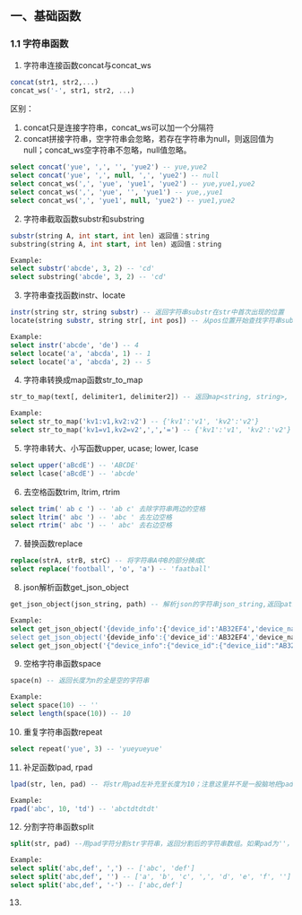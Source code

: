 ## 一、基础函数
### 1.1 字符串函数
1. 字符串连接函数concat与concat_ws
```sql
concat(str1, str2,...)
concat_ws('-', str1, str2, ...)
```
区别：
1. concat只是连接字符串，concat_ws可以加一个分隔符
2. concat拼接字符串，空字符串会忽略，若存在字符串为null，则返回值为null；concat_ws空字符串不忽略，null值忽略。
```sql
select concat('yue', ',', '', 'yue2') -- yue,yue2
select concat('yue', ',', null, ',', 'yue2') -- null
select concat_ws(',', 'yue', 'yue1', 'yue2') -- yue,yue1,yue2
select concat_ws(',', 'yue', '', 'yue1') -- yue,,yue1
select concat_ws(',', 'yue1', null, 'yue2') -- yue1,yue2
```

2. 字符串截取函数substr和substring

```sql
substr(string A, int start, int len) 返回值：string
substring(string A, int start, int len) 返回值：string

Example:
select substr('abcde', 3, 2) -- 'cd'
select substring('abcde', 3, 2) -- 'cd'
```

3. 字符串查找函数instr、locate
```sql
instr(string str, string substr) -- 返回字符串substr在str中首次出现的位置
locate(string substr, string str[, int pos]) -- 从pos位置开始查找字符串substr在str中首次出现的位置

Example:
select instr('abcde', 'de') -- 4
select locate('a', 'abcda', 1) -- 1
select locate('a', 'abcda', 2) -- 5
```

4. 字符串转换成map函数str_to_map
```sql
str_to_map(text[, delimiter1, delimiter2]) -- 返回map<string, string>, 将字符串按照给定的分隔符转换成map结构（默认分隔符delimiter1为',' , 默认分隔符delimiter2为':')

Example:
select str_to_map('kv1:v1,kv2:v2') -- {'kv1':'v1', 'kv2':'v2'}
select str_to_map('kv1=v1,kv2=v2',',','=') -- {'kv1':'v1', 'kv2':'v2'}
```

5. 字符串转大、小写函数upper, ucase; lower, lcase
```sql
select upper('aBcdE') -- 'ABCDE'
select lcase('aBcdE') -- 'abcde'
```

6. 去空格函数trim, ltrim, rtrim
```sql
select trim(' ab c ') -- 'ab c' 去除字符串两边的空格
select ltrim(' abc ') -- 'abc ' 去左边空格
select rtrim(' abc ') -- ' abc' 去右边空格
```

7. 替换函数replace
```sql
replace(strA, strB, strC) -- 将字符串A中B的部分换成C
select replace('football', 'o', 'a') -- 'faatball'
```

8. json解析函数get_json_object
```sql
get_json_object(json_string, path) -- 解析json的字符串json_string,返回path指定的内容；如果输入的json字符串无效或是path不在json字符串中，那么返回 NULL

Example:
select get_json_object('{devide_info':{'device_id':'AB32EF4','device_name':'yue'}, 'age':23}', '$.device_info') -- {'device_id':'AB32EF4','device_name':'yue'}
select get_json_object('{devide_info':{'device_id':'AB32EF4','device_name':'yue'}, 'age':23}', '$.device_info.device_id') -- 'AB32EF4'
select get_json_object('{"device_info":{"device_id":{"device_iid":"AB32EF4", "device_iname":"yue"},"brand":"ios"},"age":28}','$.device_info.device_id.device_iid') -- 'AB32EF4'
```

9. 空格字符串函数space
```sql
space(n) -- 返回长度为n的全是空的字符串

Example:
select space(10) -- ''
select length(space(10)) -- 10
```

10. 重复字符串函数repeat
```sql
select repeat('yue', 3) -- 'yueyueyue'
```

11. 补足函数lpad, rpad
```sql
lpad(str, len, pad) -- 将str用pad左补充至长度为10；注意这里并不是一股脑地把pad全都补充进去，而是一个一个，所以如果长度已经不够将pad整体补充进去，那么从第一个字符开始补充

Example:
rpad('abc', 10, 'td') -- 'abctdtdtdt'
```

12. 分割字符串函数split
```sql
split(str, pad) --用pad字符分割str字符串，返回分割后的字符串数组。如果pad为''，那么将str切分为长度为1的若干字符，并最后加一个空字符''，组成数组；如果pad不在str中，那么将会把str直接转化成array数组

Example:
select split('abc,def', ',') -- ['abc', 'def']
select split('abc,def', '') -- ['a', 'b', 'c', ',', 'd', 'e', 'f', '']
select split('abc,def', '-') -- ['abc,def']
```

13. 
